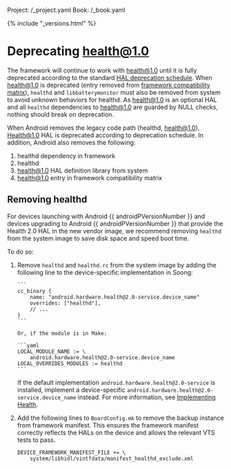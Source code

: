 Project: /_project.yaml
Book: /_book.yaml

{% include "_versions.html" %}

<!--
    Copyright 2018 The Android Open Source Project
    Licensed under the Apache License, Version 2.0 (the "License");
    you may not use this file except in compliance with the License.
    You may obtain a copy of the License at
    http://www.apache.org/licenses/LICENSE-2.0
    Unless required by applicable law or agreed to in writing, software
    distributed under the License is distributed on an "AS IS" BASIS,
    WITHOUT WARRANTIES OR CONDITIONS OF ANY KIND, either express or implied.
    See the License for the specific language governing permissions and
    limitations under the License.
-->

# Deprecating health@1.0

The framework will continue to work with health@1.0 until it is fully deprecated
according to the standard
[HAL deprecation schedule](/devices/architecture/vintf/fcm#hal-version-deprecation).
When health@1.0 is deprecated (entry removed from
[framework compatibility matrix](https://source.android.com/devices/architecture/vintf/comp-matrices)),
`healthd` and `libbatterymonitor` must also be removed from system to avoid
unknown behaviors for healthd. As health@1.0 is an optional HAL and all
`healthd` dependencies to health@1.0 are guarded by NULL checks, nothing should
break on deprecation.

When Android removes the legacy code path (healthd, health@1.0), Health@1.0 HAL
is deprecated according to deprecation schedule. In addition, Android also
removes the following:

1.  healthd dependency in framework
1.  healthd
1.  health@1.0 HAL definition library from system
1.  health@1.0 entry in framework compatibility matrix

## Removing healthd

For devices launching with Android {{ androidPVersionNumber }} and devices
upgrading to Android {{ androidPVersionNumber }} that provide the Health 2.0 HAL
in the new vendor image, we recommend removing `healthd` from the system image
to save disk space and speed boot time.

To do so:

1.  Remove `healthd` and `healthd.rc` from the system image by adding the
    following line to the device-specific implementation in Soong:

        ```
        cc_binary {
            name: "android.hardware.health@2.0-service.device_name"
            overrides: ["healthd"],
            // ...
        }
        ```

        Or, if the module is in Make:

        ```yaml
        LOCAL_MODULE_NAME := \
            android.hardware.health@2.0-service.device_name
        LOCAL_OVERRIDES_MODULES := healthd
        ```

    If the default implementation `android.hardware.health@2.0-service` is
    installed, implement a device-specific
    `android.hardware.health@2.0-service.device_name` instead. For more
    information, see [Implementing Health](/devices/tech/health/implementation).

1.  Add the following lines to `BoardConfig.mk` to remove the backup instance
    from framework manifest. This ensures the framework manifest correctly
    reflects the HALs on the device and allows the relevant VTS tests to pass.

    ```make
    DEVICE_FRAMEWORK_MANIFEST_FILE += \
        system/libhidl/vintfdata/manifest_healthd_exclude.xml
    ```

